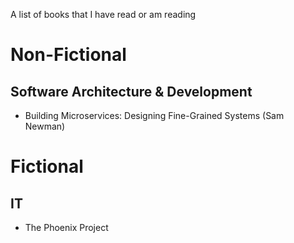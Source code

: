 A list of books that I have read or am reading

# Non-Fictional

## Software Architecture & Development

- Building Microservices: Designing Fine-Grained Systems (Sam Newman)

# Fictional

## IT

- The Phoenix Project